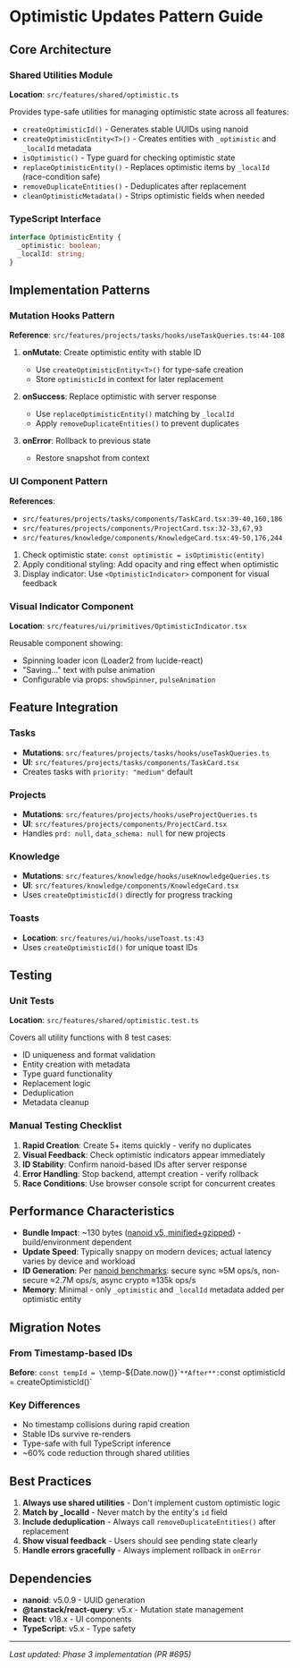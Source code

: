 # Optimistic Updates Pattern Guide

## Core Architecture

### Shared Utilities Module
**Location**: `src/features/shared/optimistic.ts`

Provides type-safe utilities for managing optimistic state across all features:
- `createOptimisticId()` - Generates stable UUIDs using nanoid
- `createOptimisticEntity<T>()` - Creates entities with `_optimistic` and `_localId` metadata
- `isOptimistic()` - Type guard for checking optimistic state
- `replaceOptimisticEntity()` - Replaces optimistic items by `_localId` (race-condition safe)
- `removeDuplicateEntities()` - Deduplicates after replacement
- `cleanOptimisticMetadata()` - Strips optimistic fields when needed

### TypeScript Interface
```typescript
interface OptimisticEntity {
  _optimistic: boolean;
  _localId: string;
}
```

## Implementation Patterns

### Mutation Hooks Pattern
**Reference**: `src/features/projects/tasks/hooks/useTaskQueries.ts:44-108`

1. **onMutate**: Create optimistic entity with stable ID
   - Use `createOptimisticEntity<T>()` for type-safe creation
   - Store `optimisticId` in context for later replacement

2. **onSuccess**: Replace optimistic with server response
   - Use `replaceOptimisticEntity()` matching by `_localId`
   - Apply `removeDuplicateEntities()` to prevent duplicates

3. **onError**: Rollback to previous state
   - Restore snapshot from context

### UI Component Pattern
**References**:
- `src/features/projects/tasks/components/TaskCard.tsx:39-40,160,186`
- `src/features/projects/components/ProjectCard.tsx:32-33,67,93`
- `src/features/knowledge/components/KnowledgeCard.tsx:49-50,176,244`

1. Check optimistic state: `const optimistic = isOptimistic(entity)`
2. Apply conditional styling: Add opacity and ring effect when optimistic
3. Display indicator: Use `<OptimisticIndicator>` component for visual feedback

### Visual Indicator Component
**Location**: `src/features/ui/primitives/OptimisticIndicator.tsx`

Reusable component showing:
- Spinning loader icon (Loader2 from lucide-react)
- "Saving..." text with pulse animation
- Configurable via props: `showSpinner`, `pulseAnimation`

## Feature Integration

### Tasks
- **Mutations**: `src/features/projects/tasks/hooks/useTaskQueries.ts`
- **UI**: `src/features/projects/tasks/components/TaskCard.tsx`
- Creates tasks with `priority: "medium"` default

### Projects
- **Mutations**: `src/features/projects/hooks/useProjectQueries.ts`
- **UI**: `src/features/projects/components/ProjectCard.tsx`
- Handles `prd: null`, `data_schema: null` for new projects

### Knowledge
- **Mutations**: `src/features/knowledge/hooks/useKnowledgeQueries.ts`
- **UI**: `src/features/knowledge/components/KnowledgeCard.tsx`
- Uses `createOptimisticId()` directly for progress tracking

### Toasts
- **Location**: `src/features/ui/hooks/useToast.ts:43`
- Uses `createOptimisticId()` for unique toast IDs

## Testing

### Unit Tests
**Location**: `src/features/shared/optimistic.test.ts`

Covers all utility functions with 8 test cases:
- ID uniqueness and format validation
- Entity creation with metadata
- Type guard functionality
- Replacement logic
- Deduplication
- Metadata cleanup

### Manual Testing Checklist
1. **Rapid Creation**: Create 5+ items quickly - verify no duplicates
2. **Visual Feedback**: Check optimistic indicators appear immediately
3. **ID Stability**: Confirm nanoid-based IDs after server response
4. **Error Handling**: Stop backend, attempt creation - verify rollback
5. **Race Conditions**: Use browser console script for concurrent creates

## Performance Characteristics

- **Bundle Impact**: ~130 bytes ([nanoid v5, minified+gzipped](https://bundlephobia.com/package/nanoid@5.0.9)) - build/environment dependent
- **Update Speed**: Typically snappy on modern devices; actual latency varies by device and workload
- **ID Generation**: Per [nanoid benchmarks](https://github.com/ai/nanoid#benchmark): secure sync ≈5M ops/s, non-secure ≈2.7M ops/s, async crypto ≈135k ops/s
- **Memory**: Minimal - only `_optimistic` and `_localId` metadata added per optimistic entity

## Migration Notes

### From Timestamp-based IDs
**Before**: `const tempId = \`temp-\${Date.now()}\``
**After**: `const optimisticId = createOptimisticId()`

### Key Differences
- No timestamp collisions during rapid creation
- Stable IDs survive re-renders
- Type-safe with full TypeScript inference
- ~60% code reduction through shared utilities

## Best Practices

1. **Always use shared utilities** - Don't implement custom optimistic logic
2. **Match by _localId** - Never match by the entity's `id` field
3. **Include deduplication** - Always call `removeDuplicateEntities()` after replacement
4. **Show visual feedback** - Users should see pending state clearly
5. **Handle errors gracefully** - Always implement rollback in `onError`

## Dependencies

- **nanoid**: v5.0.9 - UUID generation
- **@tanstack/react-query**: v5.x - Mutation state management
- **React**: v18.x - UI components
- **TypeScript**: v5.x - Type safety

---

*Last updated: Phase 3 implementation (PR #695)*